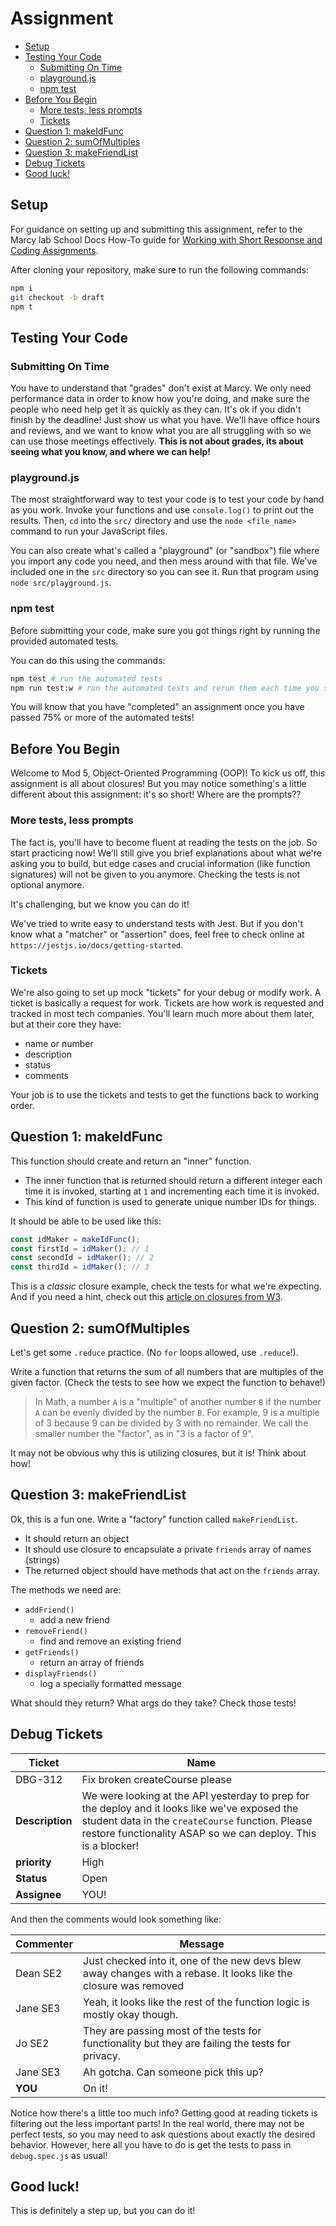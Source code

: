 # Assignment

- [Setup](#setup)
- [Testing Your Code](#testing-your-code)
  - [Submitting On Time](#submitting-on-time)
  - [playground.js](#playgroundjs)
  - [npm test](#npm-test)
- [Before You Begin](#before-you-begin)
  - [More tests, less prompts](#more-tests-less-prompts)
  - [Tickets](#tickets)
- [Question 1: makeIdFunc](#question-1-makeidfunc)
- [Question 2: sumOfMultiples](#question-2-sumofmultiples)
- [Question 3: makeFriendList](#question-3-makefriendlist)
- [Debug Tickets](#debug-tickets)
- [Good luck!](#good-luck)

## Setup

For guidance on setting up and submitting this assignment, refer to the Marcy lab School Docs How-To guide for [Working with Short Response and Coding Assignments](https://marcylabschool.gitbook.io/marcy-lab-school-docs/fullstack-curriculum/how-tos/working-with-assignments#how-to-work-on-assignments).

After cloning your repository, make sure to run the following commands:

```sh
npm i
git checkout -b draft
npm t
```

## Testing Your Code

### Submitting On Time

You have to understand that "grades" don't exist at Marcy. We only need performance data in order to know how you're doing, and make sure the people who need help get it as quickly as they can. It's ok if you didn't finish by the deadline! Just show us what you have. We'll have office hours and reviews, and we want to know what you are all struggling with so we can use those meetings effectively. **This is not about grades, its about seeing what you know, and where we can help!**

### playground.js

The most straightforward way to test your code is to test your code by hand as you work. Invoke your functions and use `console.log()` to print out the results. Then, `cd` into the `src/` directory and use the `node <file_name>` command to run your JavaScript files. 

You can also create what's called a "playground" (or "sandbox") file where you import any code you need, and then mess around with that file. We've included one in the `src` directory so you can see it. Run that program using `node src/playground.js`.

### npm test

Before submitting your code, make sure you got things right by running the provided automated tests.

You can do this using the commands:

```sh
npm test # run the automated tests
npm run test:w # run the automated tests and rerun them each time you save a change
```

You will know that you have "completed" an assignment once you have passed 75% or more of the automated tests!

## Before You Begin
Welcome to Mod 5, Object-Oriented Programming (OOP)! To kick us off, this assignment is all about closures! But you may notice something's a little different about this assignment: it's so short! Where are the prompts??

### More tests, less prompts
The fact is, you'll have to become fluent at reading the tests on the job. So start practicing now! We'll still give you brief explanations about what we're asking you to build, but edge cases and crucial information (like function signatures) will not be given to you anymore. Checking the tests is not optional anymore.

It's challenging, but we know you can do it!

We've tried to write easy to understand tests with Jest. But if you don't know what a "matcher" or "assertion" does, feel free to check online at `https://jestjs.io/docs/getting-started`.

### Tickets
We're also going to set up mock "tickets" for your debug or modify work. A ticket is basically a request for work. Tickets are how work is requested and tracked in most tech companies. You'll learn much more about them later, but at their core they have:
  - name or number
  - description
  - status
  - comments

Your job is to use the tickets and tests to get the functions back to working order.

## Question 1: makeIdFunc
This function should create and return an "inner" function. 
* The inner function that is returned should return a different integer each time it is invoked, starting at `1` and incrementing each time it is invoked. 
* This kind of function is used to generate unique number IDs for things.

It should be able to be used like this:

```js
const idMaker = makeIdFunc();
const firstId = idMaker(); // 1
const secondId = idMaker(); // 2
const thirdId = idMaker(); // 3
```

This is a *classic* closure example, check the tests for what we're expecting. And if you need a hint, check out this [article on closures from W3](https://www.w3schools.com/js/js_function_closures.asp).

## Question 2: sumOfMultiples
Let's get some `.reduce` practice. (No `for` loops allowed, use `.reduce`!).

Write a function that returns the sum of all numbers that are multiples of the given factor. (Check the tests to see how we expect the function to behave!)

> In Math, a number `A` is a "multiple" of another number `B` if the number `A` can be evenly divided by the number `B`. For example, 9 is a multiple of 3 because 9 can be divided by 3 with no remainder. We call the smaller number the "factor", as in "3 is a factor of 9".

It may not be obvious why this is utilizing closures, but it is! Think about how!

## Question 3: makeFriendList
Ok, this is a fun one. Write a "factory" function called `makeFriendList`. 
* It should return an object
* It should use closure to encapsulate a private `friends` array of names (strings)
* The returned object should have methods that act on the `friends` array.

The methods we need are:
  - `addFriend()`
    - add a new friend
  - `removeFriend()`
    - find and remove an existing friend
  - `getFriends()`
    - return an array of friends
  - `displayFriends()`
    - log a specially formatted message

What should they return? What args do they take? Check those tests!

## Debug Tickets

| Ticket          | Name                                                                                                                                                                                                                |
| --------------- | ------------------------------------------------------------------------------------------------------------------------------------------------------------------------------------------------------------------- |
| DBG-312         | Fix broken createCourse please                                                                                                                                                                                      |
| **Description** | We were looking at the API yesterday to prep for the deploy and it looks like we've exposed the student data in the `createCourse` function. Please restore functionality ASAP so we can deploy. This is a blocker! |
| **priority**    | High                                                                                                                                                                                                                |
| **Status**      | Open                                                                                                                                                                                                                |
| **Assignee**    | YOU!                                                                                                                                                                                                                |

And then the comments would look something like:

| Commenter | Message                                                                                                          |
| --------- | ---------------------------------------------------------------------------------------------------------------- |
| Dean SE2  | Just checked into it, one of the new devs blew away changes with a rebase. It looks like the closure was removed |
| Jane SE3  | Yeah, it looks like the rest of the function logic is mostly okay though.                                        |
| Jo SE2    | They are passing most of the tests for functionality but they are failing the tests for privacy.                 |
| Jane SE3  | Ah gotcha. Can someone pick this up?                                                                             |
| **YOU**   | On it!                                                                                                           |

Notice how there's a little too much info? Getting good at reading tickets is filtering out the less important parts! In the real world, there may not be perfect tests, so you may need to ask questions about exactly the desired behavior. However, here all you have to do is get the tests to pass in `debug.spec.js` as usual!

## Good luck!
This is definitely a step up, but you can do it!
